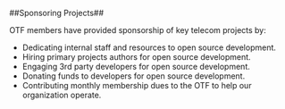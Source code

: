 ##Sponsoring Projects##

OTF members have provided sponsorship of key telecom projects by:

* Dedicating internal staff and resources to open source development.
* Hiring primary projects authors for open source development.
* Engaging 3rd party developers for open source development.
* Donating funds to developers for open source development.
* Contributing monthly membership dues to the OTF to help our organization operate.
